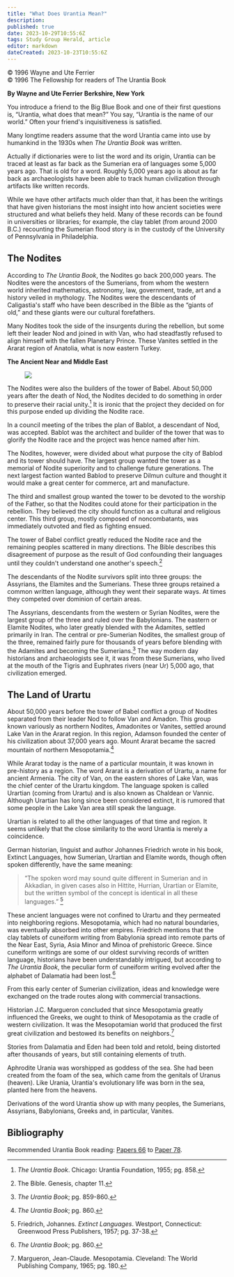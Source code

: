 ```yaml
---
title: "What Does Urantia Mean?"
description: 
published: true
date: 2023-10-29T10:55:6Z
tags: Study Group Herald, article
editor: markdown
dateCreated: 2023-10-23T10:55:6Z
---
```


<p class="v-card v-sheet theme--light gray lighten-3 px-2">© 1996 Wayne and Ute Ferrier<br>© 1996 The Fellowship for readers of The Urantia Book</p>

**By Wayne and Ute Ferrier**
**Berkshire, New York**

You introduce a friend to the Big Blue Book and one of their first questions is, “Urantia, what does that mean?” You say, “Urantia is the name of our world.” Often your friend's inquisitiveness is satisfied.

Many longtime readers assume that the word Urantia came into use by humankind in the 1930s when _The Urantia Book_ was written.

Actually if dictionaries were to list the word and its origin, Urantia can be traced at least as far back as the Sumerian era of languages some 5,000 years ago. That is old for a word. Roughly 5,000 years ago is about as far back as archaeologists have been able to track human civilization through artifacts like written records.

While we have other artifacts much older than that, it has been the writings that have given historians the most insight into how ancient societies were structured and what beliefs they held. Many of these records can be found in universities or libraries; for example, the clay tablet (from around 2000 B.C.) recounting the Sumerian flood story is in the custody of the University of Pennsylvania in Philadelphia.

## The Nodites

According to _The Urantia Book_, the Nodites go back 200,000 years. The Nodites were the ancestors of the Sumerians, from whom the western world inherited mathematics, astronomy, law, government, trade, art and a history veiled in mythology. The Nodites were the descendants of Caligastia's staff who have been described in the Bible as the “giants of old,” and these giants were our cultural forefathers.

Many Nodites took the side of the insurgents during the rebellion, but some left their leader Nod and joined in with Van, who had steadfastly refused to align himself with the fallen Planetary Prince. These Vanites settled in the Ararat region of Anatolia, what is now eastern Turkey.

**The Ancient Near and Middle East**

<figure id="Figure_1" class="image urantiapedia">
<img src="/image/article/Study_Group_Herald/map.jpg">
</figure>

The Nodites were also the builders of the tower of Babel. About 50,000 years after the death of Nod, the Nodites decided to do something in order to preserve their racial unity.[^1] It is ironic that the project they decided on for this purpose ended up dividing the Nodite race.

In a council meeting of the tribes the plan of Bablot, a descendant of Nod, was accepted. Bablot was the architect and builder of the tower that was to glorify the Nodite race and the project was hence named after him.

The Nodites, however, were divided about what purpose the city of Bablod and its tower should have. The largest group wanted the tower as a memorial of Nodite superiority and to challenge future generations. The next largest faction wanted Bablod to preserve Dilmun culture and thought it would make a great center for commerce, art and manufacture.

The third and smallest group wanted the tower to be devoted to the worship of the Father, so that the Nodites could atone for their participation in the rebellion. They believed the city should function as a cultural and religious center. This third group, mostly composed of noncombatants, was immediately outvoted and fled as fighting ensued.

The tower of Babel conflict greatly reduced the Nodite race and the remaining peoples scattered in many directions. The Bible describes this disagreement of purpose as the result of God confounding their languages until they couldn't understand one another's speech.[^2]

The descendants of the Nodite survivors split into three groups: the Assyrians, the Elamites and the Sumerians. These three groups retained a common written language, although they went their separate ways. At times they competed over dominion of certain areas.

The Assyrians, descendants from the western or Syrian Nodites, were the largest group of the three and ruled over the Babylonians. The eastern or Elamite Nodites, who later greatly blended with the Adamites, settled primarily in Iran. The central or pre-Sumerian Nodites, the smallest group of the three, remained fairly pure for thousands of years before blending with the Adamites and becoming the Sumerians.[^3] The way modern day historians and archaeologists see it, it was from these Sumerians, who lived at the mouth of the Tigris and Euphrates rivers (near Ur) 5,000 ago, that civilization emerged.

## The Land of Urartu

About 50,000 years before the tower of Babel conflict a group of Nodites separated from their leader Nod to follow Van and Amadon. This group known variously as northern Nodites, Amadonites or Vanites, settled around Lake Van in the Ararat region. In this region, Adamson founded the center of his civilization about 37,000 years ago. Mount Ararat became the sacred mountain of northern Mesopotamia.[^4]

While Ararat today is the name of a particular mountain, it was known in pre-history as a region. The word Ararat is a derivation of Urartu, a name for ancient Armenia. The city of Van, on the eastern shores of Lake Van, was the chief center of the Urartu kingdom. The language spoken is called Urartian (coming from Urartu) and is also known as Chaldean or Vannic. Although Urartian has long since been considered extinct, it is rumored that some people in the Lake Van area still speak the language.

Urartian is related to all the other languages of that time and region. It seems unlikely that the close similarity to the word Urantia is merely a coincidence.

German historian, linguist and author Johannes Friedrich wrote in his book, Extinct Languages, how Sumerian, Urartian and Elamite words, though often spoken differently, have the same meaning:

> “The spoken word may sound quite different in Sumerian and in Akkadian, in given cases also in Hittite, Hurrian, Urartian or Elamite, but the written symbol of the concept is identical in all these languages.” [^5]

These ancient languages were not confined to Urartu and they permeated into neighboring regions. Mesopotamia, which had no natural boundaries, was eventually absorbed into other empires. Friedrich mentions that the clay tablets of cuneiform writing from Babylonia spread into remote parts of the Near East, Syria, Asia Minor and Minoa of prehistoric Greece. Since cuneiform writings are some of our oldest surviving records of written language, historians have been understandably intrigued, but according to _The Urantia Book_, the peculiar form of cuneiform writing evolved after the alphabet of Dalamatia had been lost.[^6]

From this early center of Sumerian civilization, ideas and knowledge were exchanged on the trade routes along with commercial transactions.

Historian J.C. Margueron concluded that since Mesopotamia greatly influenced the Greeks, we ought to think of Mesopotamia as the cradle of western civilization. It was the Mesopotamian world that produced the first great civilization and bestowed its benefits on neighbors.[^7]

Stories from Dalamatia and Eden had been told and retold, being distorted after thousands of years, but still containing elements of truth.

Aphrodite Urania was worshipped as goddess of the sea. She had been created from the foam of the sea, which came from the genitals of Uranus (heaven). Like Urania, Urantia's evolutionary life was born in the sea, planted here from the heavens.

Derivations of the word Urantia show up with many peoples, the Sumerians, Assyrians, Babylonians, Greeks and, in particular, Vanites.

## Bibliography

Recommended Urantia Book reading: [Papers 66](/en/The_Urantia_Book/66) to [Paper 78](/en/The_Urantia_Book/78).

[^1]: _The Urantia Book_. Chicago: Urantia Foundation, 1955; pg. 858.
[^2]: The Bible. Genesis, chapter 11.
[^3]: _The Urantia Book_; pg. 859-860.
[^4]: _The Urantia Book_; pg. 860.
[^5]: Friedrich, Johannes. _Extinct Languages_. Westport, Connecticut: Greenwood Press Publishers, 1957; pg. 37-38.
[^6]: _The Urantia Book_; pg. 860.
[^7]: Margueron, Jean-Claude. Mesopotamia. Cleveland: The World Publishing Company, 1965; pg. 180.